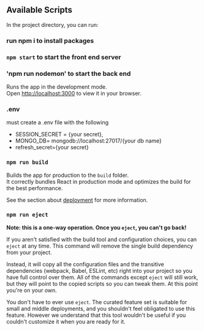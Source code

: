 

## Available Scripts

In the project directory, you can run:

### run npm i to install packages

### `npm start` to start the front end server
### 'npm run nodemon' to start the back end

Runs the app in the development mode.\
Open [http://localhost:3000](http://localhost:3000) to view it in your browser.

### .env 
must create a .env file with the following
  * SESSION_SECRET = {your secret},
  * MONGO_DB= mongodb://localhost:27017/{your db name}
  * refresh_secret={your secret}



### `npm run build`

Builds the app for production to the `build` folder.\
It correctly bundles React in production mode and optimizes the build for the best performance.


See the section about [deployment](https://facebook.github.io/create-react-app/docs/deployment) for more information.

### `npm run eject`

**Note: this is a one-way operation. Once you `eject`, you can't go back!**

If you aren't satisfied with the build tool and configuration choices, you can `eject` at any time. This command will remove the single build dependency from your project.

Instead, it will copy all the configuration files and the transitive dependencies (webpack, Babel, ESLint, etc) right into your project so you have full control over them. All of the commands except `eject` will still work, but they will point to the copied scripts so you can tweak them. At this point you're on your own.

You don't have to ever use `eject`. The curated feature set is suitable for small and middle deployments, and you shouldn't feel obligated to use this feature. However we understand that this tool wouldn't be useful if you couldn't customize it when you are ready for it.


